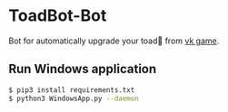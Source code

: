 # ToadBot-Bot
Bot for automatically upgrade your toad:frog: from [vk game](https://vk.com/toadbot).

## Run Windows application
```sh
$ pip3 install requirements.txt
$ python3 WindowsApp.py --daemon
```
